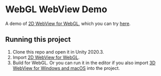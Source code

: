 # WebGL WebView Demo

A demo of [2D WebView for WebGL](https://store.vuplex.com/webview/webgl), which you can try [here](https://webgldemo.vuplex.com).

## Running this project

1. Clone this repo and open it in Unity 2020.3.
2. Import [2D WebView for WebGL](https://store.vuplex.com/webview/webgl).
3. Build for WebGL. Or you can run it in the editor if you also import [3D WebView for Windows and macOS](https://store.vuplex.com/webview/windows-mac) into the project.

